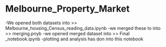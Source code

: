 # Melbourne_Property_Market


-We opened both datasets into >> Melbourne_housing_Census_reading_data.ipynb
-we merged these to into >> merging.pnyb
-we opened merged dataset into >> Final _notebook.ipynb
-plotting and analysis has don into this notebook

